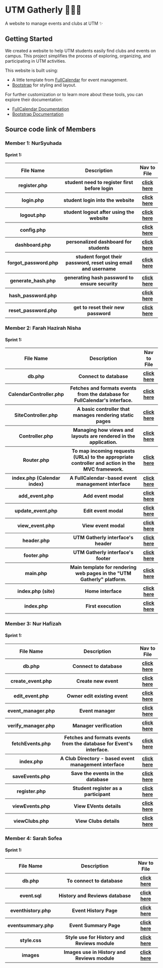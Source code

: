 # UTM Gatherly 🧑🏻‍🎓

A website to manage events and clubs at UTM ✨

## Getting Started

We created a website to help UTM students easily find clubs and events on campus. This project simplifies the process of exploring, organizing, and participating in UTM activities.

This website is built using:
- A little template from [FullCalendar](https://fullcalendar.io/) for event management.
- [Bootstrap](https://getbootstrap.com/) for styling and layout.

For further customization or to learn more about these tools, you can explore their documentation:
- [FullCalendar Documentation](https://fullcalendar.io/docs)
- [Bootstrap Documentation](https://getbootstrap.com/docs)
## Source code link of Members

### Member 1: NurSyuhada

#### Sprint 1:
<table>
  <tr>
    <th>File Name
      <th>Description
      <th>Nav to File</th>
  </tr>
  
  <tr>
    <th>register.php
      <th> student need to register first before login
      <th><a href="iteration 1/authentication (syuhada)/register.php">click here</a>
  </tr>

  <tr>
    <th>login.php
      <th> student login into the website
      <th><a href="iteration 1/authentication (syuhada)/login.php">click here</a>
  </tr>

  <tr>
    <th>logout.php
      <th> student logout after using the website
      <th><a href="iteration 1/authentication (syuhada)/logout.php">click here</a>
  </tr>

   <tr>
    <th>config.php
      <th>
      <th><a href="iteration 1/authentication (syuhada)/config.php">click here</a>
  </tr>

   <tr>
    <th>dashboard.php
      <th> personalized dashboard for students
      <th><a href="iteration 1/authentication (syuhada)/dashboard.php
">click here</a>
  </tr>

   <tr>
    <th>forgot_password.php
      <th> student forgot their password, reset using email and username
      <th><a href="iteration 1/authentication (syuhada)/forgot_password.php
">click here</a>
  </tr>

   <tr>
    <th>generate_hash.php
      <th> generating hash password to ensure security
      <th><a href="iteration 1/authentication (syuhada)/generate_hash.php">click here</a>
  </tr>

   <tr>
    <th>hash_password.php
      <th> 
      <th><a href="iteration 1/authentication (syuhada)/hash_password.php">click here</a>
  </tr>

   <tr>
    <th>reset_password.php
      <th> get to reset their new password
      <th><a href="iteration 1/authentication (syuhada)/reset_password.php">click here</a>
  </tr>

  
</table>



### Member 2: Farah Hazirah Nisha

#### Sprint 1:
<table>
  <tr>
    <th>File Name
      <th>Description
      <th>Nav to File</th>
  </tr>

  <tr>
    <th>db.php
      <th>Connect to database
      <th><a href="iteration 1/Personalized Calendar (Farah Hazirah)/config/db.php">click here</a>
  </tr>

  <tr>
    <th>CalendarController.php
      <th>Fetches and formats events from the database for FullCalendar's interface.
      <th><a href="iteration 1/Personalized Calendar (Farah Hazirah)/controllers/CalendarController.php">click here</a>
  </tr>

  <tr>
    <th>SiteController.php
      <th>A basic controller that manages rendering static pages
      <th><a href="iteration 1/Personalized Calendar (Farah Hazirah)/controllers/SiteController.php">click here</a>
  </tr>

  <tr>
    <th>Controller.php
      <th> Managing how views and layouts are rendered in the application.
      <th><a href="iteration 1/Personalized Calendar (Farah Hazirah)/core/Controller.php">click here</a>
  </tr>

  <tr>
    <th>Router.php
      <th> To map incoming requests (URLs) to the appropriate controller and action in the MVC framework.
      <th><a href="iteration 1/Personalized Calendar (Farah Hazirah)/core/Router.php">click here</a>
  </tr>

  <tr>
    <th>index.php (Calendar index)
      <th> A FullCalendar-based event management interface
      <th><a href="iteration 1/Personalized Calendar (Farah Hazirah)/views/calendar/index.php">click here</a>
  </tr>

  <tr>
    <th>add_event.php
      <th> Add event modal
      <th><a href="iteration 1/Personalized Calendar (Farah Hazirah)/views/calendar/add_event.php">click here</a>
  </tr>

  <tr>
    <th>update_event.php
      <th> Edit event modal
      <th><a href="iteration 1/Personalized Calendar (Farah Hazirah)/views/calendar/update_event.php">click here</a>
  </tr>

  <tr>
    <th>view_event.php
      <th> View event modal
      <th><a href="iteration 1/Personalized Calendar (Farah Hazirah)/views/calendar/view_event.php">click here</a>
  </tr>
  
  <tr>
    <th>header.php
      <th> UTM Gatherly interface's header
      <th><a href="iteration 1/Personalized Calendar (Farah Hazirah)/views/layout/header.php">click here</a>
  </tr>

  <tr>
    <th>footer.php
      <th> UTM Gatherly interface's footer
      <th><a href="iteration 1/Personalized Calendar (Farah Hazirah)/views/layout/footer.php">click here</a>
  </tr>

  <tr>
    <th>main.php
      <th> Main template for rendering web pages in the "UTM Gatherly" platform.
      <th><a href="iteration 1/Personalized Calendar (Farah Hazirah)/views/layout/main.php">click here</a>
  </tr>

  <tr>
    <th>index.php (site)
      <th> Home interface
      <th><a href="iteration 1/Personalized Calendar (Farah Hazirah)/views/site/index.php">click here</a>
  </tr>

<tr>
    <th>index.php
      <th>First execution
      <th><a href="iteration 1/Personalized Calendar (Farah Hazirah)/index.php">click here</a>
  </tr>
  
</table>

### Member 3: Nur Hafizah

#### Sprint 1:
<table>
  <tr>
    <th>File Name
      <th>Description
      <th>Nav to File</th>
  </tr>

  <tr>
    <th>db.php
      <th>Connect to database
      <th><a href="iteration 1/Club Directory (Hafizah)/club-directory/db.php">click here</a>
  </tr>

  <tr>
    <th>create_event.php
      <th>Create new event
      <th><a href="iteration 1/Club Directory (Hafizah)/club-directory/create_event.php">click here</a>
  </tr>

  <tr>
    <th>edit_event.php
      <th>Owner edit existing event
      <th><a href="iteration 1/Club Directory (Hafizah)/club-directory/edit_event.php">click here</a>
  </tr>

  <tr>
    <th>event_manager.php
      <th>Event manager 
      <th><a href="iteration 1/Club Directory (Hafizah)/club-directory/event_manager.php">click here</a>
  </tr>

  <tr>
    <th>verify_manager.php
      <th>Manager verification
      <th><a href="iteration 1/Club Directory (Hafizah)/club-directory/verify_manager.php">click here</a>
  </tr>

  <tr>
    <th>fetchEvents.php
      <th>Fetches and formats events from the database for Event's interface.
      <th><a href="iteration 1/Club Directory (Hafizah)/club-directory/fetchEvents.php">click here</a>
  </tr>

  <tr>
    <th>index.php
      <th>A Club Directory - based event management interface
      <th><a href="iteration 1/Club Directory (Hafizah)/club-directory/index.php">click here</a>
  </tr>

  <tr>
    <th>saveEvents.php
      <th>Save the events in the database
      <th><a href="iteration 1/Club Directory (Hafizah)/club-directory/saveEvents.php">click here</a>
  </tr>

  <tr>
    <th>register.php
      <th>Student register as a participant
      <th><a href="iteration 1/Club Directory (Hafizah)/club-directory/register.php">click here</a>
  </tr>

  <tr>
    <th>viewEvents.php
      <th>View EVents details
      <th><a href="iteration 1/Club Directory (Hafizah)/club-directory/viewEvents.php">click here</a>
  </tr>

  <tr>
    <th>viewClubs.php
      <th>View Clubs details
      <th><a href="iteration 1/Club Directory (Hafizah)/club-directory/viewClubs.php">click here</a>
  </tr>

</table>

### Member 4: Sarah Sofea

#### Sprint 1:
<table>
  <tr>
    <th>File Name
      <th>Description
      <th>Nav to File</th>
  </tr>

  <tr>
    <th>db.php
      <th> To connect to database
      <th><a href="iteration 1/History and view (Sarah Sofea)/db.php">click here</a>
  </tr>

  <tr>
    <th>event.sql
      <th> History and Reviews database
      <th><a href="iteration 1/History and view (Sarah Sofea)/event.sql">click here</a>
  </tr>

  <tr>
    <th>eventhistory.php
      <th> Event History Page
      <th><a href="iteration 1/History and view (Sarah Sofea)/eventhistory.php">click here</a>
  </tr>

  <tr>
    <th>eventsummary.php
      <th> Event Summary Page
      <th><a href="iteration 1/History and view (Sarah Sofea)/eventsummary.php">click here</a>
  </tr>

  <tr>
    <th>style.css
      <th> Style use for History and Reviews module
      <th><a href="iteration 1/History and view (Sarah Sofea)/style.css">click here</a>
  </tr>

  <tr>
    <th>images
      <th> Images use in History and Reviews module
      <th><a href="iteration 1/History and view (Sarah Sofea)/images">click here</a>
  </tr>

</table>
